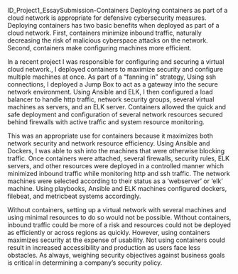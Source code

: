ID_Project1_EssaySubmission-Containers
Deploying containers as  part of a cloud network is appropriate for defensive cybersecurity measures. Deploying containers has two basic benefits when deployed as part of a cloud network. First, containers minimize inbound traffic, naturally decreasing the risk of malicious cyberspace attacks on the network. Second, containers make configuring machines more efficient.

In a recent project I was responsible for configuring and securing a virtual cloud network., I deployed containers to maximize security and configure multiple machines at once. As part of a “fanning in” strategy, Using ssh connections, I deployed a Jump Box to act as a gateway into the secure network environment. Using Ansible and ELK, I then configured a load balancer to handle http traffic, network security groups, several virtual machines as servers, and an ELK server. Containers allowed the quick and safe deployment and configuration of several network resources secured behind firewalls with active traffic and system resource monitoring. 
	
This was an appropriate use for containers because it maximizes both network security and network resource efficiency. Using Ansible and Dockers, I was able to ssh into the machines that were otherwise blocking traffic. Once containers were attached, several firewalls, security rules, ELK servers, and other resources  were deployed in a controlled manner which minimized inbound traffic while monitoring http  and ssh traffic. The network machines were selected according to their status as a ‘webserver’ or ‘elk’ machine. Using playbooks, Ansible and ELK machines configured dockers, filebeat, and metricbeat systems accordingly. 

Without containers, setting up a virtual network with several machines and using minimal resources to do so would not be possible.  Without containers, inbound traffic could be more of a risk and resources could not be deployed as efficiently or across regions as quickly. However, using containers maximizes security at the expense of usability. Not using containers could result in increased accessibility and production as users face less obstacles. As always, weighing security objectives against business goals is critical in determining a company’s security policy.
